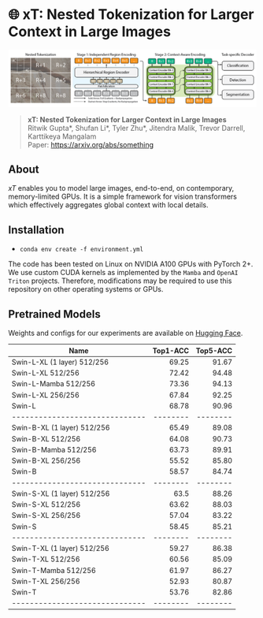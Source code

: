 # 🌐 xT: Nested Tokenization for Larger Context in Large Images
![xT](assets/xt.png "xT")

> **xT: Nested Tokenization for Larger Context in Large Images**\
> Ritwik Gupta*, Shufan Li*, Tyler Zhu*, Jitendra Malik, Trevor Darrell, Karttikeya Mangalam\
> Paper: https://arxiv.org/abs/something

## About
_xT_ enables you to model large images, end-to-end, on contemporary, memory-limited GPUs. It is a simple framework for vision transformers which effectively aggregates global context with local details.

## Installation
* `conda env create -f environment.yml`

The code has been tested on Linux on NVIDIA A100 GPUs with PyTorch 2+. We use custom CUDA kernels as implemented by the `Mamba` and `OpenAI Triton` projects. Therefore, modifications may be required to use this repository on other operating systems or GPUs.

## Pretrained Models

Weights and configs for our experiments are available on [Hugging Face](https://huggingface.co/bair-climate-initiative/swin-xt/tree/main).

|Name                          |Top1-ACC|Top5-ACC|
|------------------------------|-------:|-------:|
|Swin-L-XL (1 layer) 512/256   |   69.25|   91.67|
|Swin-L-XL 512/256             |   72.42|   94.48|
|Swin-L-Mamba 512/256          |   73.36|   94.13|
|Swin-L-XL 256/256             |   67.84|   92.25|
|Swin-L                        |   68.78|   90.96|
|------------------------------|--------|--------|
|Swin-B-XL (1 layer) 512/256   |   65.49|   89.08|
|Swin-B-XL 512/256             |   64.08|   90.73|
|Swin-B-Mamba 512/256          |   63.73|   89.91|
|Swin-B-XL 256/256             |   55.52|   85.80|
|Swin-B                        |   58.57|   84.74|
|------------------------------|--------|--------|
|Swin-S-XL (1 layer) 512/256   |    63.5|   88.26|
|Swin-S-XL 512/256             |   63.62|   88.03|
|Swin-S-XL 256/256             |   57.04|   83.22|
|Swin-S                        |   58.45|   85.21|
|------------------------------|--------|--------|
|Swin-T-XL (1 layer) 512/256   |   59.27|   86.38|
|Swin-T-XL 512/256             |   60.56|   85.09|
|Swin-T-Mamba 512/256          |   61.97|   86.27|
|Swin-T-XL 256/256             |   52.93|   80.87|
|Swin-T                        |   53.76|   82.86|
|------------------------------|--------|--------|